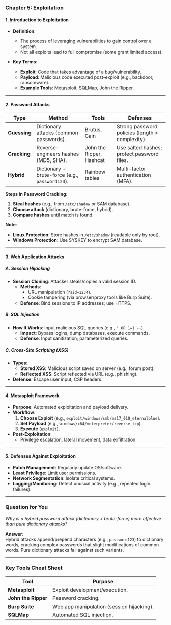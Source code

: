 ### **Chapter 5: Exploitation**  
#### **1. Introduction to Exploitation**  
- **Definition**:  
  - The process of leveraging vulnerabilities to gain control over a system.  
  - Not all exploits lead to full compromise (some grant limited access).  

- **Key Terms**:  
  - **Exploit**: Code that takes advantage of a bug/vulnerability.  
  - **Payload**: Malicious code executed post-exploit (e.g., backdoor, ransomware).  
  - **Example Tools**: Metasploit, SQLMap, John the Ripper.  

---

#### **2. Password Attacks**  
| **Type** | **Method** | **Tools** | **Defenses** |  
|----------|------------|-----------|--------------|  
| **Guessing** | Dictionary attacks (common passwords). | Brutus, Cain | Strong password policies (length > complexity). |  
| **Cracking** | Reverse-engineers hashes (MD5, SHA). | John the Ripper, Hashcat | Use salted hashes; protect password files. |  
| **Hybrid** | Dictionary + brute-force (e.g., `password123`). | Rainbow tables | Multi-factor authentication (MFA). |  

**Steps in Password Cracking**:  
1. **Steal hashes** (e.g., from `/etc/shadow` or SAM database).  
2. **Choose attack** (dictionary, brute-force, hybrid).  
3. **Compare hashes** until match is found.  

**Note**:  
- **Linux Protection**: Store hashes in `/etc/shadow` (readable only by root).  
- **Windows Protection**: Use SYSKEY to encrypt SAM database.  

---

#### **3. Web Application Attacks**  
##### **A. Session Hijacking**  
- **Session Cloning**: Attacker steals/copies a valid session ID.  
  - **Methods**:  
    - URL manipulation (`?sid=1234`).  
    - Cookie tampering (via browser/proxy tools like Burp Suite).  
  - **Defense**: Bind sessions to IP addresses; use HTTPS.  

##### **B. SQL Injection**  
- **How It Works**: Input malicious SQL queries (e.g., `' OR 1=1 --`).  
  - **Impact**: Bypass logins, dump databases, execute commands.  
  - **Defense**: Input sanitization; parameterized queries.  

##### **C. Cross-Site Scripting (XSS)**  
- **Types**:  
  - **Stored XSS**: Malicious script saved on server (e.g., forum post).  
  - **Reflected XSS**: Script reflected via URL (e.g., phishing).  
- **Defense**: Escape user input; CSP headers.  

---

#### **4. Metasploit Framework**  
- **Purpose**: Automated exploitation and payload delivery.  
- **Workflow**:  
  1. **Choose Exploit** (e.g., `exploit/windows/smb/ms17_010_eternalblue`).  
  2. **Set Payload** (e.g., `windows/x64/meterpreter/reverse_tcp`).  
  3. **Execute** (`exploit`).  
- **Post-Exploitation**:  
  - Privilege escalation, lateral movement, data exfiltration.  

---

#### **5. Defenses Against Exploitation**  
- **Patch Management**: Regularly update OS/software.  
- **Least Privilege**: Limit user permissions.  
- **Network Segmentation**: Isolate critical systems.  
- **Logging/Monitoring**: Detect unusual activity (e.g., repeated login failures).  

---

### **Question for You**  
*Why is a hybrid password attack (dictionary + brute-force) more effective than pure dictionary attacks?*  

**Answer**:  
Hybrid attacks append/prepend characters (e.g., `password123`) to dictionary words, cracking complex passwords that slight modifications of common words. Pure dictionary attacks fail against such variants.  

---

### **Key Tools Cheat Sheet**  
| **Tool** | **Purpose** |  
|----------|------------|  
| **Metasploit** | Exploit development/execution. |  
| **John the Ripper** | Password cracking. |  
| **Burp Suite** | Web app manipulation (session hijacking). |  
| **SQLMap** | Automated SQL injection. |  

